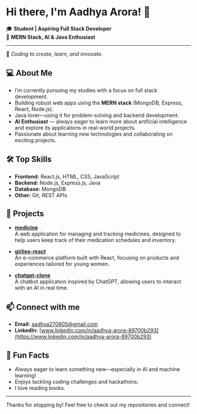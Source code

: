 # Hi there, I'm Aadhya Arora! 👋

🎓 **Student | Aspiring Full Stack Developer**  
🚀 **MERN Stack, AI & Java Enthusiast**

---

🌟 _Coding to create, learn, and innovate._

## 💻 About Me

- I’m currently pursuing my studies with a focus on full stack development.
- Building robust web apps using the **MERN stack** (MongoDB, Express, React, Node.js).
- Java lover—using it for problem-solving and backend development.
- **AI Enthusiast** — always eager to learn more about artificial intelligence and explore its applications in real-world projects.
- Passionate about learning new technologies and collaborating on exciting projects.

## 🛠️ Top Skills

- **Frontend:** React.js, HTML, CSS, JavaScript
- **Backend:** Node.js, Express.js, Java
- **Database:** MongoDB
- **Other:** Git, REST APIs

## 🚧 Projects

- **[medicine](https://github.com/aadhya-arora/medicine)**  
  A web application for managing and tracking medicines, designed to help users keep track of their medication schedules and inventory.

- **[girlies-react](https://github.com/aadhya-arora/girlies-react)**  
  An e-commerce platform built with React, focusing on products and experiences tailored for young women.

- **[chatgpt-clone](https://github.com/aadhya-arora/chatgpt-clone)**  
  A chatbot application inspired by ChatGPT, allowing users to interact with an AI in real time.

## 📫 Connect with me

- **Email:** aadhya270805@gmail.com
- **LinkedIn:** [www.linkedin.com/in/aadhya-arora-89700b293](https://www.linkedin.com/in/aadhya-arora-89700b293)

## 🌱 Fun Facts

- Always eager to learn something new—especially in AI and machine learning!
- Enjoys tackling coding challenges and hackathons.
- I love reading books.

---

Thanks for stopping by! Feel free to check out my repositories and connect!
